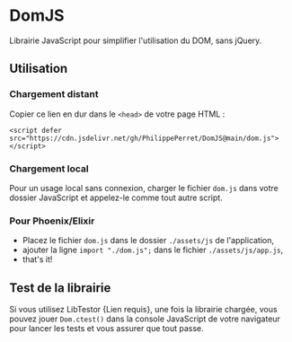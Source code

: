# DomJS

Librairie JavaScript pour simplifier l'utilisation du DOM, sans jQuery.

## Utilisation

### Chargement distant

Copier ce lien en dur dans le `<head>` de votre page HTML :

```
<script defer src="https://cdn.jsdelivr.net/gh/PhilippePerret/DomJS@main/dom.js"></script>
```

### Chargement local

Pour un usage local sans connexion, charger le fichier `dom.js` dans votre dossier JavaScript et appelez-le comme tout autre script.

### Pour Phoenix/Elixir

* Placez le fichier `dom.js` dans le dossier `./assets/js` de l'application,
* ajouter la ligne `import "./dom.js";` dans le fichier `./assets/js/app.js`,
* that's it!

## Test de la librairie

Si vous utilisez LibTestor {Lien requis}, une fois la librairie chargée, vous pouvez jouer `Dom.ctest()` dans la console JavaScript de votre navigateur pour lancer les tests et vous assurer que tout passe.